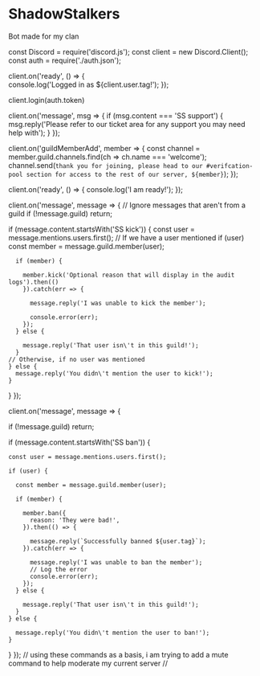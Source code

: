 # ShadowStalkers
Bot made for my clan

const Discord = require('discord.js');
const client = new Discord.Client();
const auth = require('./auth.json');

client.on('ready', () => {   
     console.log('Logged in as ${client.user.tag!');
 });
 
 client.login(auth.token)
 
client.on('message', msg => {
  if (msg.content === 'SS support') {
    msg.reply('Please refer to our ticket area for any support you may need help with');
  }
});

client.on('guildMemberAdd', member => {
    const channel = member.guild.channels.find(ch => ch.name === 'welcome');
    channel.send(`thank you for joining, please head to our #verifcation-pool section for access to the rest of our server, ${member}`);
});

client.on('ready', () => {
  console.log('I am ready!');
});

client.on('message', message => {
  // Ignore messages that aren't from a guild
  if (!message.guild) return;

  if (message.content.startsWith('SS kick')) {
    const user = message.mentions.users.first();
    // If we have a user mentioned
    if (user) 
      const member = message.guild.member(user);
     
      if (member) {
      
        member.kick('Optional reason that will display in the audit logs').then(()
        }).catch(err => {
         
          message.reply('I was unable to kick the member');
          
          console.error(err);
        });
      } else {
        
        message.reply('That user isn\'t in this guild!');
      }
    // Otherwise, if no user was mentioned
    } else {
      message.reply('You didn\'t mention the user to kick!');
    }
  }
});

client.on('message', message => {

  if (!message.guild) return;

 
  if (message.content.startsWith('SS ban')) {
   
    const user = message.mentions.users.first();
    
    if (user) {
      
      const member = message.guild.member(user);
      
      if (member) {
        
        member.ban({
          reason: 'They were bad!',
        }).then(() => {
          
          message.reply(`Successfully banned ${user.tag}`);
        }).catch(err => {
          
          message.reply('I was unable to ban the member');
          // Log the error
          console.error(err);
        });
      } else {
        
        message.reply('That user isn\'t in this guild!');
      }
    } else {
   
      message.reply('You didn\'t mention the user to ban!');
    }
  }
});
// using these commands as a basis, i am trying to add a mute command to help moderate my current server //
